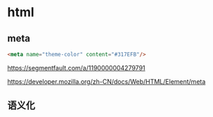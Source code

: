 # html

## meta

```html
<meta name="theme-color" content="#317EFB"/>
```

https://segmentfault.com/a/1190000004279791

https://developer.mozilla.org/zh-CN/docs/Web/HTML/Element/meta

## 语义化

